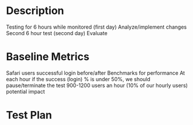 # Description
Testing for 6 hours while monitored (first day)
Analyze/implement changes
Second 6 hour test (second day)
Evaluate



# Baseline Metrics
Safari users successful login before/after
Benchmarks for performance
At each hour if the success (login) % is under 50%, we should pause/terminate the test
900-1200 users an hour (10% of our hourly users) potential impact

# Test Plan


